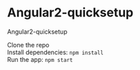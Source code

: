 # Angular2-quicksetup
Angular2-quicksetup

Clone the repo </br>
Install dependencies: `npm install` </br>
Run the app: `npm start`

